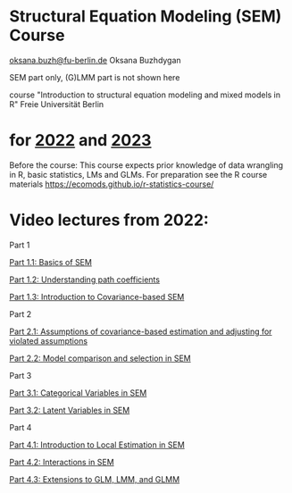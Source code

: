 # Structural Equation Modeling (SEM) Course

oksana.buzh@fu-berlin.de
Oksana Buzhdygan

SEM part only, (G)LMM part is not shown here

course "Introduction to structural equation modeling and mixed models in R"
Freie Universität Berlin


# for [2022](https://github.com/oksanabuzh/Structural_Equation_Modeling_Course/tree/main/2022_SEM_course) and [2023](https://github.com/oksanabuzh/Structural_Equation_Modeling_Course/tree/main/2023_SEM_course) 

Before the course:
This course expects prior knowledge of data wrangling in R, basic statistics, LMs and GLMs. For preparation see the R course materials https://ecomods.github.io/r-statistics-course/


# Video lectures from 2022:

Part 1

[Part 1.1: Basics of SEM](https://youtu.be/y1JajRMT9io)

[Part 1.2: Understanding path coefficients](https://youtu.be/7UHu8udL7WI)

[Part 1.3: Introduction to Covariance-based SEM](https://youtu.be/t9_LGfC-Cso)


Part 2

[Part 2.1: Assumptions of covariance-based estimation and adjusting for violated assumptions](https://youtu.be/30bNyHE-bSs)

[Part 2.2: Model comparison and selection in SEM](https://youtu.be/hWvdSvmmtuQ)


Part 3

[Part 3.1: Categorical Variables in SEM](https://youtu.be/hM-bZ1DK1Pc)

[Part 3.2: Latent Variables in SEM](https://youtu.be/sJWuUIr7Sdo)


Part 4

[Part 4.1: Introduction to Local Estimation in SEM](https://youtu.be/hs_3pD49ZzU) 


[Part 4.2: Interactions in SEM](https://youtu.be/5x4XvEMQCUk)


[Part 4.3: Extensions to GLM, LMM, and GLMM](https://youtu.be/-hBnyxRiRIs)


